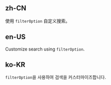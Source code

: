 ## zh-CN

使用 `filterOption` 自定义搜索。

## en-US

Customize search using `filterOption`.

## ko-KR

`filterOption`을 사용하여 검색을 커스터마이즈합니다.
